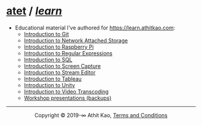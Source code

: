 ﻿# [atet](https://github.com/atet) / [**_learn_**](https://github.com/atet/learn)

* Educational material I've authored for https://learn.athitkao.com:
   * [Introduction to Git](https://github.com/atet/learn/blob/master/git/README.md#atet--learn--git)
   * [Introduction to Network Attached Storage](https://github.com/atet/learn/blob/master/nas/README.md#atet--learn--nas)
   * [Introduction to Raspberry Pi](https://github.com/atet/learn/blob/master/raspberrypi/README.md#atet--learn--raspberrypi)
   * [Introduction to Regular Expressions](https://github.com/atet/learn/blob/master/regex/README.md#atet--learn--regex)
   * [Introduction to SQL](https://github.com/atet/learn/blob/master/sql/README.md#atet--learn--sql)
   * [Introduction to Screen Capture](https://github.com/atet/learn/blob/master/capture/README.md#atet--learn--capture)
   * [Introduction to Stream Editor](https://github.com/atet/learn/blob/master/sed/README.md#atet--learn--sed)
   * [Introduction to Tableau](https://github.com/atet/learn/blob/master/tableau/README.md#atet--learn--tableau)
   * [Introduction to Unity](https://github.com/atet/learn/blob/master/unity/README.md#atet--learn--unity)
   * [Introduction to Video Transcoding](https://github.com/atet/learn/blob/master/codec/README.md#atet--learn--codec)
   * [Workshop presentations (backups)](https://github.com/atet/learn/tree/master/workshops)

--------------------------------------------------------------------------------------------------

<p align="center">Copyright © 2019-∞ Athit Kao, <a href="http://www.athitkao.com/tos.html" target="_blank">Terms and Conditions</a></p>